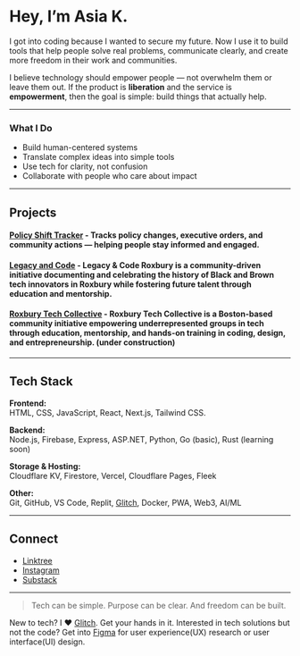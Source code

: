 # Hey, I’m Asia K.

I got into coding because I wanted to secure my future. Now I use it to build tools that help people solve real problems, communicate clearly, and create more freedom in their work and communities.

I believe technology should empower people — not overwhelm them or leave them out. If the product is **liberation** and the service is **empowerment**, then the goal is simple: build things that actually help.

---

### What I Do

- Build human-centered systems
- Translate complex ideas into simple tools
- Use tech for clarity, not confusion
- Collaborate with people who care about impact

---

## Projects

#### [Policy Shift Tracker](https://github.com/asiakay/policy-shift-tracker) - Tracks policy changes, executive orders, and community actions — helping people stay informed and engaged.

#### [Legacy and Code](https://legacy-and-code-roxbury.pages.dev/) - Legacy & Code Roxbury is a community-driven initiative documenting and celebrating the history of Black and Brown tech innovators in Roxbury while fostering future talent through education and mentorship.

#### [Roxbury Tech Collective](https://rtco.pages.dev/) - Roxbury Tech Collective is a Boston-based community initiative empowering underrepresented groups in tech through education, mentorship, and hands-on training in coding, design, and entrepreneurship. (under construction)

---

## Tech Stack

**Frontend:**  
HTML, CSS, JavaScript, React, Next.js, Tailwind CSS.  

**Backend:**  
Node.js, Firebase, Express, ASP.NET, Python, Go (basic), Rust (learning soon)  

**Storage & Hosting:**  
Cloudflare KV, Firestore, Vercel, Cloudflare Pages, Fleek  

**Other:**  
Git, GitHub, VS Code, Replit, [Glitch](https://glitch.com/), Docker, PWA, Web3, AI/ML  

---

## Connect

- [Linktree](https://linktr.ee/asialakay)  
- [Instagram](https://instagram.com/asialakay)  
- [Substack](https://bridgedotfiles.substack.com)

---

> Tech can be simple. Purpose can be clear. And freedom can be built.

New to tech? I ❤️ [Glitch](https://glitch.com/). Get your hands in it. Interested in tech solutions but not the code? Get into [Figma](https://www.figma.com/) for user experience(UX) research or user interface(UI) design.
